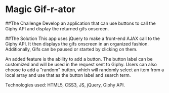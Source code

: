 # Magic Gif-r-ator

##The Challenge
Develop an application that can use buttons to call the Giphy API and display the returned gifs onscreen.

##The Solution
This app uses jQuery to make a front-end AJAX call to the Giphy API. It then displays the gifs onscreen in an organized fashion. Additionally, Gifs can be paused or started by clicking on them.

An added feature is the ability to add a button. The button label can be customized and will be used in the request sent to Giphy. Users can also choose to add a "random" button, which will randomly select an item from a local array and use that as the button label and search term.

Technologies used: HTML5, CSS3, JS, jQuery, Giphy API.

